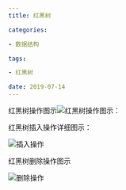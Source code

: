 ```yaml
---
title: 红黑树

categories: 

- 数据结构

tags: 

- 红黑树

date: 2019-07-14
---
```

红黑树操作图示![红黑树操作图示](https://wenslo-blog.oss-cn-beijing.aliyuncs.com/Data%20Structures%20and%20Algorithms/RBT/02.png)：


红黑树插入操作详细图示：

![插入操作](https://wenslo-blog.oss-cn-beijing.aliyuncs.com/Data%20Structures%20and%20Algorithms/RBT/01.png)

红黑树删除操作图示

![删除操作](https://wenslo-blog.oss-cn-beijing.aliyuncs.com/Data%20Structures%20and%20Algorithms/RBT/03.png)

